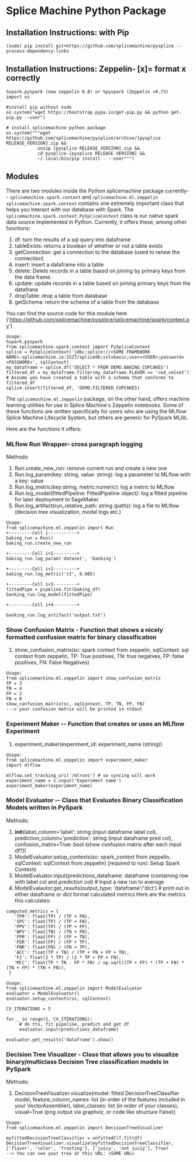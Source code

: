 # Splice Machine Python Package
## Installation Instructions: with Pip
`(sudo) pip install git+https://github.com/splicemachine/pysplice --process-dependency-links`

## Installation Instructions: Zeppelin- [x]= format x correctly
```
%spark.pyspark (new zeppelin 0.8) or %pyspark (Zeppelin >0.73)
import os

#install pip without sudo
os.system("wget https://bootstrap.pypa.io/get-pip.py && python get-pip.py --user")

# install splicemachine python package
os.system("""wget https://github.com/splicemachine/pysplice/archive/[pysplice RELEASE_VERSION].zip &&
            unzip [pysplice RELEASE_VERSION].zip &&
            cd pysplice-[pysplice RELEASE VERSION] &&
            ~/.local/bin/pip install . --user""")
```

## Modules
  There are two modules inside the Python splicemachine package currently-- `splicemachine.spark.context` and `splicemachine.ml.zeppelin`
  `splicemachine.spark.context` contains one extremely important class that helps you interact with our database with Spark.
  The `splicemachine.spark.context.PySpliceContext` class is our native spark data source implemented in Python. Currently,
  it offers these, among other functions:
1. df: turn the results of a sql query into dataframe
2. tableExists: returns a boolean of whether or not a table exists
3. getConnection: get a connection to the database (used to renew the connection)
4. insert: insert a dataframe into a table
5. delete: Delete records in a table based on joining by primary keys from the data frame.
6. update: update records in a table based on joining primary keys from the datafrane
7. dropTable: drop a table from database
8. getSchema: return the schema of a table from the database

You can find the source code for this module here ('https://github.com/splicemachine/pysplice/splicemachine/spark/context.py')
```
Usage:
%spark.pyspark
from splicemachine.spark.context import PySpliceContext
splice = PySpliceContext('jdbc:splice://<SOME FRAMEWORK NAME>.splicemachine.io:1527/splicedb;ssl=basic;user=<USER>;password=<PASSWORD>', sqlContext)
my_dataframe = splice.df('SELECT * FROM DEMO.BAKING_CUPCAKES')
filtered_df = my_dataframe.filter(my_dataframe.FLAVOR == 'red_velvet')
# Assume you have created a table with a schema that conforms to filtered_df
splice.insert(filtered_df, 'DEMO.FILTERED_CUPCAKES)
```

  The `splicemachine.ml.zeppelin` package, on the other hand, offers machine learning utilities for use in Splice Machine's Zeppelin notebooks.
  Some of these functions are written specifically for users who are using the MLflow Splice Machine Lifecycle System, but others are generic for PySpark MLlib.

 Here are the functions it offers:

### MLflow Run Wrapper- cross paragraph logging
 Methods:
 1. Run.create_new_run: remove current run and create a new one
 2. Run.log_param(key: string, value: string): log a parameter to MLflow with a key: value
 3. Run.log_metric(key:string, metric:numeric): log a metric to MLflow
 4. Run.log_model(fittedPipeline: FittedPipeline object): log a fitted pipeline for later deployment to SageMaker
 5. Run.log_artifact(run_relative_path: string (path)): log a file to MLflow (decision tree visualization, model logs etc.)

 ```
 Usage:
 from splicemachine.ml.zeppelin import Run
 +---------Cell i-----------+
 baking_run = Run()
 baking_run.create_new_run

 +---------Cell i+1---------+
 baking_run.log_param('dataset', 'banking')

 +---------Cell i+2---------+
 baking_run.log_metric('r2', 0.985)

 +---------Cell i+3---------+
 fittedPipe = pipeline.fit(baking_df)
 banking_run.log_model(fittedPipe)

 +---------Cell i+4---------+

 banking_run.log_artifact('output.txt')
 ```

### Show Confusion Matrix - Function that shows a nicely formatted confusion matrix for binary classification
1. show_confusion_matrix(sc: spark context from zeppelin, sqlContext: sql context from zeppelin, TP: True positives, TN: true negatves, FP: false positives, FN: False Negatives)
```
Usage:
from splicemachine.ml.zeppelin import show_confusion_matrix
TP = 3
TN = 4
FP = 2
FN = 0
show_confusion_matrix(sc, sqlContext, TP, TN, FP, FN)
---> your confusion matrix will be printed in stdout
```

### Experiment Maker -- Function that creates or uses an MLflow Experiment
1. experiment_maker(experiment_id: experiment_name (string))

```
Usage:
from splicemachine.ml.zeppelin import experiment_maker
import mlflow

mlflow.set_tracking_uri('/mlruns') # so syncing will work
experiment_name = z.input('Experiment name')
experiment_maker(experiment_name)
```

### Model Evaluator -- Class that Evaluates Binary Classification Models written in PySpark
Methods:
1. __init__(label_column='label': string (input dataframe label col), prediction_column='prediction': string (input dataframe pred col), confusion_matrix=True: bool (show confusion matrix after each input df?))
2. ModelEvaluator.setup_contexts(sc: spark_context from zeppelin, sqlContext: sqlContext from zeppelin) (required to run): Setup Spark Contexts
3. ModelEvaluator.input(predictions_dataframe: dataframe (containing row with label col and prediction col) # Input a new run to average
4. ModelEvalautor.get_results(output_type: 'dataframe'/'dict') # print out in either dataframe or dict format calculated metrics
Here are the metrics this calculates:
```
computed_metrics = {
   'TPR': float(TP) / (TP + FN),
   'SPC': float(TP) / (TP + FN),
   'PPV': float(TP) / (TP + FP),
   'NPV': float(TN) / (TN + FN),
   'FPR': float(FP) / (FP + TN),
   'FDR': float(FP) / (FP + TP),
   'FNR': float(FN) / (FN + TP),
   'ACC': float(TP + TN) / (TP + FN + FP + TN),
   'F1': float(2 * TP) / (2 * TP + FP + FN),
   'MCC': float(TP * TN - FP * FN) / np.sqrt((TP + FP) * (TP + FN) * (TN + FP) * (TN + FN)),
 }
 ```

 ```
 Usage:
 from splicemachine.ml.zeppelin import ModelEvaluator
 evaluator = ModelEvaluator()
 evaluator.setup_contexts(sc, sqlContext)

 CV_ITERATIONS = 5

 for _ in range(1, CV_ITERATIONS):
      # do tts, fit pipeline, predict and get df
      evaluator.input(predictions_dataframe)

 evaluator.get_results('dataframe').show()

```

### Decision Tree Visualizer - Class that allows you to visualize binary/multiclass Decision Tree classification models in PySpark
Methods:
1. DecisionTreeVisualizer.visualize(model: fitted DecisionTreeClassifier model, feature_column_names: list (in order of the features included in your VectorAssembler), label_classes: list (in order of your classes), visual=True (png output via graphviz, or code like structure False))

```
Usage:
from splicemachine.ml.zeppelin import DecisionTreeVisualizer

myfittedDecisionTreeClassifier = unfittedClf.fit(df)
DecisionTreeVisualizer.visualize(myfittedDecisionTreeClassifier, ['flavor', 'color', 'frosting'], ['juicy', 'not juciy'], True)
--> You can see your tree at this URL: <SOME URL>
